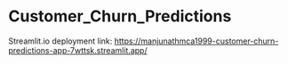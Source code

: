 # Customer_Churn_Predictions

Streamlit.io deployment link: https://manjunathmca1999-customer-churn-predictions-app-7wttsk.streamlit.app/
